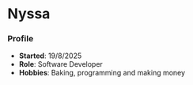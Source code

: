 # Nyssa
### Profile
- **Started**: 19/8/2025
- **Role**: Software Developer
- **Hobbies**: Baking, programming and making money
